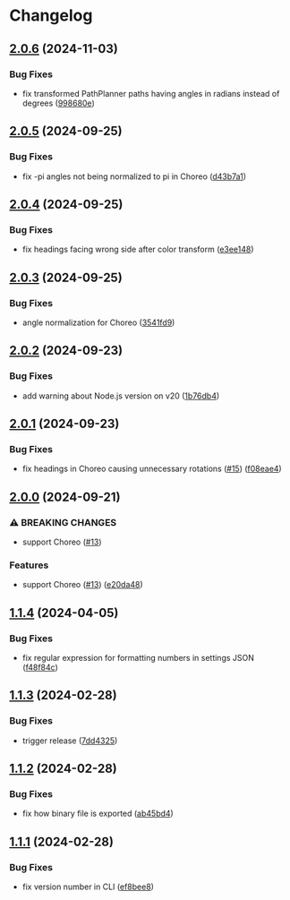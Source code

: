 # Changelog

## [2.0.6](https://github.com/jonahsnider/pathflip/compare/v2.0.5...v2.0.6) (2024-11-03)


### Bug Fixes

* fix transformed PathPlanner paths having angles in radians instead of degrees ([998680e](https://github.com/jonahsnider/pathflip/commit/998680e5f654f95b742dd51aed534e59b87b6f3c))

## [2.0.5](https://github.com/jonahsnider/pathflip/compare/v2.0.4...v2.0.5) (2024-09-25)


### Bug Fixes

* fix -pi angles not being normalized to pi in Choreo ([d43b7a1](https://github.com/jonahsnider/pathflip/commit/d43b7a17ea81f0cba9d98c4464e079ff653d3592))

## [2.0.4](https://github.com/jonahsnider/pathflip/compare/v2.0.3...v2.0.4) (2024-09-25)


### Bug Fixes

* fix headings facing wrong side after color transform ([e3ee148](https://github.com/jonahsnider/pathflip/commit/e3ee148f870000629b6d2b8ffa821d4fb7ddf892))

## [2.0.3](https://github.com/jonahsnider/pathflip/compare/v2.0.2...v2.0.3) (2024-09-25)


### Bug Fixes

* angle normalization for Choreo ([3541fd9](https://github.com/jonahsnider/pathflip/commit/3541fd9c0857e06a5d67e7637f1b5e551032f2f5))

## [2.0.2](https://github.com/jonahsnider/pathflip/compare/v2.0.1...v2.0.2) (2024-09-23)


### Bug Fixes

* add warning about Node.js version on v20 ([1b76db4](https://github.com/jonahsnider/pathflip/commit/1b76db47de54422f6d2260ded7c75696c801fce6))

## [2.0.1](https://github.com/jonahsnider/pathflip/compare/v2.0.0...v2.0.1) (2024-09-23)


### Bug Fixes

* fix headings in Choreo causing unnecessary rotations ([#15](https://github.com/jonahsnider/pathflip/issues/15)) ([f08eae4](https://github.com/jonahsnider/pathflip/commit/f08eae4175235dc8951f767e3223a8a257b2715b))

## [2.0.0](https://github.com/jonahsnider/pathflip/compare/v1.1.4...v2.0.0) (2024-09-21)


### ⚠ BREAKING CHANGES

* support Choreo ([#13](https://github.com/jonahsnider/pathflip/issues/13))

### Features

* support Choreo ([#13](https://github.com/jonahsnider/pathflip/issues/13)) ([e20da48](https://github.com/jonahsnider/pathflip/commit/e20da48f7c4ada1283e685d30ee487a638209012))

## [1.1.4](https://github.com/jonahsnider/pathflip/compare/v1.1.3...v1.1.4) (2024-04-05)


### Bug Fixes

* fix regular expression for formatting numbers in settings JSON ([f48f84c](https://github.com/jonahsnider/pathflip/commit/f48f84c3ca26988de69fd52d6069b4dc37eca140))

## [1.1.3](https://github.com/jonahsnider/pathflip/compare/v1.1.2...v1.1.3) (2024-02-28)


### Bug Fixes

* trigger release ([7dd4325](https://github.com/jonahsnider/pathflip/commit/7dd4325db245e5f243d14f22a46d7cad2b873221))

## [1.1.2](https://github.com/jonahsnider/pathflip/compare/v1.1.1...v1.1.2) (2024-02-28)


### Bug Fixes

* fix how binary file is exported ([ab45bd4](https://github.com/jonahsnider/pathflip/commit/ab45bd498c8427d1a5e6be49210299964a51cbc8))

## [1.1.1](https://github.com/jonahsnider/pathflip/compare/v1.1.0...v1.1.1) (2024-02-28)


### Bug Fixes

* fix version number in CLI ([ef8bee8](https://github.com/jonahsnider/pathflip/commit/ef8bee8fb758ced9af6540321c237033ec320a12))

